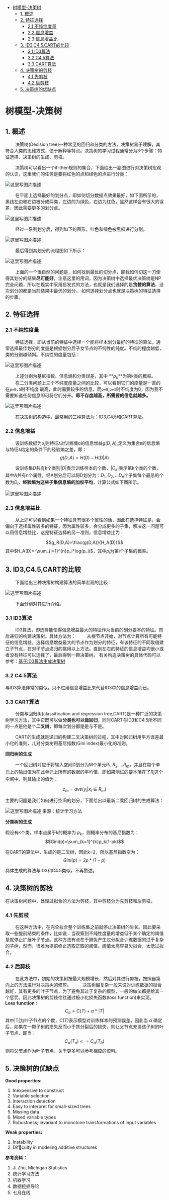 - [树模型-决策树](#%e6%a0%91%e6%a8%a1%e5%9e%8b-%e5%86%b3%e7%ad%96%e6%a0%91)
  - [1. 概述](#1-%e6%a6%82%e8%bf%b0)
  - [2. 特征选择](#2-%e7%89%b9%e5%be%81%e9%80%89%e6%8b%a9)
    - [2.1 不纯性度量](#21-%e4%b8%8d%e7%ba%af%e6%80%a7%e5%ba%a6%e9%87%8f)
    - [2.2 信息增益](#22-%e4%bf%a1%e6%81%af%e5%a2%9e%e7%9b%8a)
    - [2.3 信息增益比](#23-%e4%bf%a1%e6%81%af%e5%a2%9e%e7%9b%8a%e6%af%94)
  - [3. ID3,C4.5,CART的比较](#3-id3c45cart%e7%9a%84%e6%af%94%e8%be%83)
    - [3.1 ID3算法](#31-id3%e7%ae%97%e6%b3%95)
    - [3.2 C4.5算法](#32-c45%e7%ae%97%e6%b3%95)
    - [3.3 CART算法](#33-cart%e7%ae%97%e6%b3%95)
  - [4. 决策树的剪枝](#4-%e5%86%b3%e7%ad%96%e6%a0%91%e7%9a%84%e5%89%aa%e6%9e%9d)
    - [4.1 先剪枝](#41-%e5%85%88%e5%89%aa%e6%9e%9d)
    - [4.2 后剪枝](#42-%e5%90%8e%e5%89%aa%e6%9e%9d)
  - [5. 决策树的优缺点](#5-%e5%86%b3%e7%ad%96%e6%a0%91%e7%9a%84%e4%bc%98%e7%bc%ba%e7%82%b9)
# 树模型-决策树


## 1. 概述
$\qquad$决策树(Decision tree)一种常见的回归和分类的方法，决策树易于理解，其符合人类的思维方式，便于解释等特点。决策树的学习过程通常分为3个步骤：特征选择、决策树的生成、剪枝。

$\qquad$决策树可以看出一个if-then规则的集合，下面给出一副图进行对决策树宏观的认识，这里我们的任务是要将红色的点和绿色的点进行分类：

![这里写图片描述](https://imgconvert.csdnimg.cn/aHR0cDovL2ltZy5ibG9nLmNzZG4ubmV0LzIwMTcwMTAzMjE1NjAwNjI1?x-oss-process=image/format,png)

$\qquad$在平面上选择最好的划分点，即如何切分数据点效果最好，如下图所示的，黑线左边和右边被分成两类，左边的为绿色，右边为红色，显然这样会有很大的误差，因此需要更多的划分点。

![这里写图片描述](https://imgconvert.csdnimg.cn/aHR0cDovL2ltZy5ibG9nLmNzZG4ubmV0LzIwMTcwMTAzMjE1NjUyMTk4?x-oss-process=image/format,png)

$\qquad$经过一系列划分后，得到如下的图形，红色和绿色被黑框进行分割。

![这里写图片描述](https://imgconvert.csdnimg.cn/aHR0cDovL2ltZy5ibG9nLmNzZG4ubmV0LzIwMTcwMTAzMjE1OTIzMDk1?x-oss-process=image/format,png)

$\qquad$最后得到其划分的流程图如下所示：

![这里写图片描述](https://imgconvert.csdnimg.cn/aHR0cDovL2ltZy5ibG9nLmNzZG4ubmV0LzIwMTcwMTAzMjIwMTA5MzE0?x-oss-process=image/format,png)


$\qquad$上面的一个很自然的问题是，如何找到最优的切分点，即我如何切这一刀使得其划分的结果**尽可能好**，注意这里的用词，因为决策树中选择最优决策树是NP完全问题，所以在现实中采用启发式的方法，也就是我们选择的是**贪婪的算法**，没次划分的都是当前结果中最优的划分。
如何选择划分点也就是决策树的特征选择的步骤。

## 2. 特征选择

### 2.1 不纯性度量

$\qquad$特征选择，即从当前的特征中选择一个能将样本划分最好的特征的算法，通常选择最佳划分的度量是根据划分后子女节点的不纯性的纯度。不纯的程度越低，类的分别越倾斜。不纯性的度量包括：

![这里写图片描述](https://imgconvert.csdnimg.cn/aHR0cDovL2ltZy5ibG9nLmNzZG4ubmV0LzIwMTcwMTAzMjIxNjM0ODA2?x-oss-process=image/format,png)

$\qquad$上述分别为基尼指数、信息熵和分类误差，其中 **$p_k$**为第k类的概率。
$\qquad$在二分类问题上三个不纯度度量之间的比较，可以看到它们的度量是一直的在`p=0.5`时不纯度 最高，此时需要较多的信息，而`p=0`,`p=1`时不纯度为0，因为我不需要知道任何信息即可将它们分开。**即不存度越高，所需要的信息就越多。**

![这里写图片描述](https://imgconvert.csdnimg.cn/aHR0cDovL2ltZy5ibG9nLmNzZG4ubmV0LzIwMTcwMTAzMjIxOTExNTI2?x-oss-process=image/format,png)

$\qquad$在决策树的构造中，最常用的三种算法为：ID3,C4,5和CART算法。


### 2.2 信息增益

$\qquad$设训练数据为`D`,则特征`A`对训练集`D`的信息增益$g(D,A)$,定义为集合`D`的信息熵与特征`A`给定的条件下的经验熵之差，即：
$$g(D,A)=H(D)-H(D|A)$$

$\qquad$设训练集$D$共有k个类别$|D|$表示训练样本的个数，$|C_k|$表示第k个类的个数，其中A共有n个属性，经A划分后可以将D划分为：$D_1,D_2,...D_n$个子集每个最忌的个数为$D_i$，**经验熵为这些子集信息熵的加权平均**，计算公式如下图所示。

![这里写图片描述](https://imgconvert.csdnimg.cn/aHR0cDovL2ltZy5ibG9nLmNzZG4ubmV0LzIwMTcwMTAzMjIzMDI3OTg2?x-oss-process=image/format,png)

### 2.3 信息增益比

$\qquad$从上述可以看到如果一个特征具有很多个属性的话，因此在选择特征是，会偏向于选择属性较多的特征，因为属性较多，会分成更多的子集，解决这一问题可以用信息增益比，这是特征选择的另一准则，信息增益比为：

$$g_R(D,A)=\frac{g(D,A)}{H_A(D)}$$
其中$H_A(D)=-\sum_{i=1}^{n}p_i*log(p_i)$，其中$p_i$为第i个子集的概率。

## 3. ID3,C4.5,CART的比较

$\qquad$下面给出三种决策树构建算法的简单宏观的比较：

![这里写图片描述](https://imgconvert.csdnimg.cn/aHR0cDovL2ltZy5ibG9nLmNzZG4ubmV0LzIwMTcwMTA0MjE1NjM2MjMx?x-oss-process=image/format,png)

$\qquad$下面分别对其进行介绍。

### 3.1 ID3算法 

$\qquad$ID3算法，即选择能使得信息增益最大的特征作为当前的划分要本的特征。然后递归的构建决策树。具体方法为：
$\qquad$从根节点开始，对节点计算所有可能特征的信息增益，选择信息增益最大的节点作为划分的特征，有该特征的不同取值建立子节点，在对子节点递归的挑用以上方法。直到左右的特征的信息增益均很小或者没有特征可以选择了，最后得到一颗决策树。
有关构造决策树的具体代码可以参考：[基于ID3算法生成决策树](http://blog.csdn.net/taoyanqi8932/article/details/53045999)

### 3.2 C4.5算法

与ID3算法非常的类似，只不过用信息增益比来代替ID3中的信息增益而已。

### 3.3 CART算法

$\qquad$分类与回归树(classification and regression tree,CART)是一种广泛的决策树学习方法，其中它既可以做**分类也可以做回归**，同时CART与ID3和C4.5所不同的一点是他是个**二叉树**，即每次划分都是是与不是。

$\qquad$CART的生成就是递归的构建二叉决策树的过程，其中对回归树用平方误差最小化的准则，儿对分类树用基尼指数(Gini index)最小化的准则。

**回归树的生成**

$\qquad$一个回归树对应于将输入空间D划分为M个单元$R_1,R_2,...R_m$，并且在每个单元上的输出值为在此单元上所有的数据的平均值，即如果测试的要本落在了$R_i$这个空间中，则其输出的值为：

$$c_m=ave(y_i|x_i\in{R_m})$$

主要的问题是我们如何进行空间的划分，下面给出以最新二乘回归树的生成算法：

![这里写图片描述](https://imgconvert.csdnimg.cn/aHR0cDovL2ltZy5ibG9nLmNzZG4ubmV0LzIwMTcwMTA0MjExOTA5ODcx?x-oss-process=image/format,png)
来源：统计学习方法

**分类树的生成**

假设有`K`个类，样本点属于k的概率为 $p_k$，则概率分布的基尼指数为：
$$Gini(p)=\sum_{k=1}^{k}p_k(1-pk)$$

在CART的算法中，生成的是二叉树，因此k=2，所以基尼指数变为：
$$Gini(p)=2p*(1-p)$$

具体生成的算法与ID3和C4.5类似，不再赘述。



## 4. 决策树的剪枝

在决策树问题中，处理过拟合的方法为剪枝，其中剪枝分为先剪枝和后剪枝。

### 4.1 先剪枝

$\qquad$在这种方法中，在完全拟合整个训练集之前就停止决策树的生长。因此要采取一些提前结束的条件，比如说：当观察到不纯性度量的增益低于某个确定的阈值是就停止扩展叶子节点。这种方法有点在于避免产生过分拟合训练数据的过于复杂的子树，然而，很难为提前终止选取正取的阈值。阈值太高容易欠拟合，太低过拟合。

### 4.2 后剪枝

$\qquad$在此方法中，初始的决策树按最大规模增长，然后对其进行剪枝，按照自第向上的方法进行对决策树的修剪。
$\qquad$决策树越复杂一般来说对训练数据的拟合越好，其有更多的叶子节点，为了避免其过于复杂的模型，一般的做法都是给其一个惩罚。因此决策树的剪枝往往通过极小化损失函数(loss function)来实现。
**Loss function :**
$$C_\alpha=C(T)+\alpha*|T|$$
其中|T|为叶子节点的个数，C(T)表示模型对训练样本的预测误差。因此当 $\alpha$ 确定后，如果在一颗子树的损失反而小于其分裂后的损失，则让父节点充当该子树的叶子节点，即当：
$$C_\alpha(T_a)<=C_\alpha(T_b)$$
则将父节点作为叶子节点，关于更多可以参考相应的资料。

## 5. 决策树的优缺点

**Good properties:**

1. Inexpensive to construct
2. Variable selection
3. Interaction detection
4. Easy to interpret for small-sized trees
5. Missing data
6. Mixed variable types
7. Robustness; invariant to monotone transformations of input variables


**Weak properties:**
1. Instability
2. Difculty in modeling additive structures



**参考资料：**

1. Ji Zhu, Michigan Statistics
2. 统计学习方法
3. 机器学习
4. 数据挖掘导论
5. 七月在线